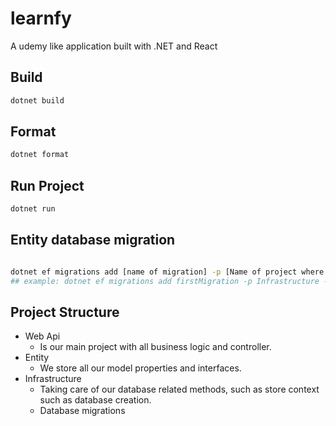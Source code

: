 # learnfy
A udemy like application built with .NET and React


## Build

```bash
dotnet build
```

## Format

```bash
dotnet format
```

## Run Project

```bash
dotnet run
```

## Entity database migration

```bash

dotnet ef migrations add [name of migration] -p [Name of project where migration will live] -s [Name of startup project] 
## example: dotnet ef migrations add firstMigration -p Infrastructure -s API

```

## Project Structure

- Web Api
  - Is our main project with all business logic and controller.
- Entity
  - We store all our model properties and interfaces.
- Infrastructure
  - Taking care of our database related methods, such as store context such as database creation.
  - Database migrations
